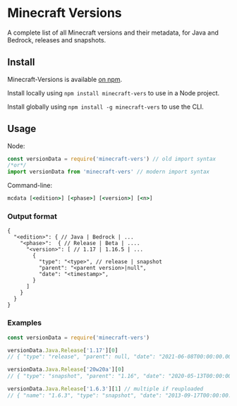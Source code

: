 # Minecraft Versions

A complete list of all Minecraft versions and their metadata, for Java and Bedrock, releases and snapshots.

## Install

Minecraft-Versions is available [on npm](https://npmjs.com/package/minecraft-vers).

Install locally using `npm install minecraft-vers` to use in a Node project.

Install globally using `npm install -g minecraft-vers` to use the CLI.

## Usage

Node:

```js
const versionData = require('minecraft-vers') // old import syntax
/*or*/
import versionData from 'minecraft-vers' // modern import syntax
```

Command-line:

```cmd
mcdata [<edition>] [<phase>] [<version>] [<n>]
```

### Output format

```jsonc
{
  "<edition>": { // Java | Bedrock | ...
    "<phase>":  { // Release | Beta | ....
      "<version>": [ // 1.17 | 1.16.5 | ...
        {
          "type": "<type>", // release | snapshot
          "parent": "<parent version>|null",
          "date": "<timestamp>",
        }
      ]
    }
  }
}
```

### Examples

```js
const versionData = require('minecraft-vers')

versionData.Java.Release['1.17'][0]
// { "type": "release", "parent": null, "date": "2021-06-08T00:00:00.000Z" }

versionData.Java.Release['20w20a'][0]
// { "type": "snapshot", "parent": "1.16", "date": "2020-05-13T00:00:00.000Z" }

versionData.Java.Release['1.6.3'][1] // multiple if reuploaded
// { "name": "1.6.3", "type": "snapshot", "date": "2013-09-17T00:00:00.000Z" }
```
